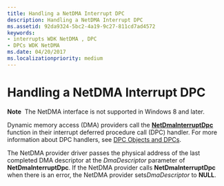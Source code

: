 ```yaml
---
title: Handling a NetDMA Interrupt DPC
description: Handling a NetDMA Interrupt DPC
ms.assetid: 92da9324-5bc2-4a19-9c27-811cd7ad4572
keywords:
- interrupts WDK NetDMA , DPC
- DPCs WDK NetDMA
ms.date: 04/20/2017
ms.localizationpriority: medium
---
```


# Handling a NetDMA Interrupt DPC


**Note**  The NetDMA interface is not supported in Windows 8 and later.

 




Dynamic memory access (DMA) providers call the [**NetDmaInterruptDpc**](https://msdn.microsoft.com/library/windows/hardware/ff568330) function in their interrupt deferred procedure call (DPC) handler. For more information about DPC handlers, see [DPC Objects and DPCs](https://msdn.microsoft.com/library/windows/hardware/ff544084).

The NetDMA provider driver passes the physical address of the last completed DMA descriptor at the *DmaDescriptor* parameter of **NetDmaInterruptDpc**. If the NetDMA provider calls **NetDmaInterruptDpc** when there is an error, the NetDMA provider sets*DmaDescriptor* to **NULL**.

 

 





